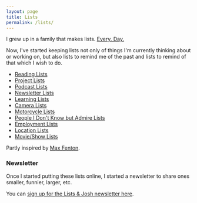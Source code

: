 ```yaml
---
layout: page
title: Lists
permalink: /lists/
---
```

I grew up in a family that makes lists. [Every. Day.](/images/page/list.jpg)

Now, I've started keeping lists not only of things I'm currently thinking about or working on, but also lists to remind me of the past and lists to remind of that which I wish to do.

- [Reading Lists](/lists/reading)
- [Project Lists](/lists/project)
- [Podcast Lists](/lists/podcast)
- [Newsletter Lists](/lists/newsletter)
- [Learning Lists](/lists/learning)
- [Camera Lists](/lists/camera)
- [Motorcycle Lists](/lists/motorcycle)
- [People I Don't Know but Admire Lists](/lists/people-i-admire)
- [Employment Lists](/lists/employment)
- [Location Lists](/lists/location)
- [Movie/Show Lists](/lists/movie-show)

Partly inspired by [Max Fenton](http://maxfenton.com/biblio/).

### Newsletter
Once I started putting these lists online, I started a newsletter to share ones smaller, funnier, larger, etc.

You can [sign up for the Lists & Josh newsletter here](http://tinyletter.com/lists).
